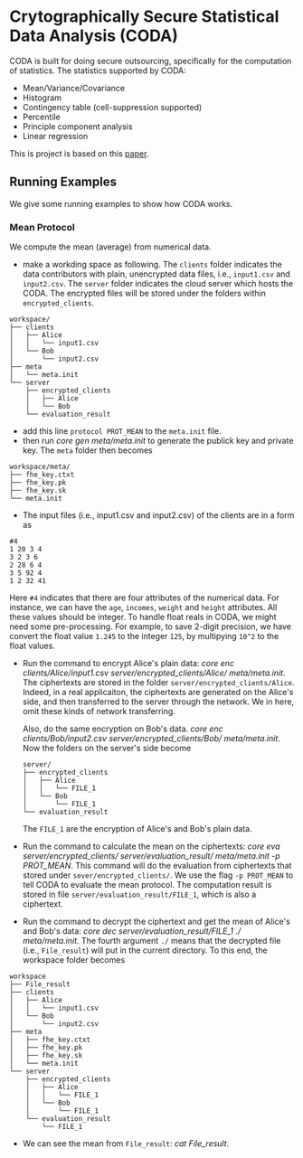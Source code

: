 Crytographically Secure Statistical Data Analysis (CODA)
==
CODA is built for doing secure outsourcing, specifically for the computation of statistics.
The statistics supported by CODA:

* Mean/Variance/Covariance
* Histogram
* Contingency table (cell-suppression supported)
* Percentile
* Principle component analysis
* Linear regression

This is project is based on this [paper](https://www.internetsociety.org/doc/using-fully-homomorphic-encryption-statistical-analysis-categorical-ordinal-and-numerical-data).

## Running Examples
We give some running examples to show how CODA works.

### Mean Protocol
We compute the mean (average) from numerical data.

* make a workding space as following. The `clients` folder indicates the data contributors with plain, unencrypted data files, i.e., `input1.csv` and `input2.csv`. The `server` folder indicates the cloud server which hosts the CODA. The encrypted files will be stored under the folders within
`encrypted_clients`.

```
workspace/
├── clients
│   ├── Alice
│   │   └── input1.csv
│   └── Bob
│       └── input2.csv
├── meta
│   └── meta.init
└── server
    ├── encrypted_clients
    │   ├── Alice
    │   └── Bob
    └── evaluation_result
```

* add this line `protocol PROT_MEAN` to the `meta.init` file.
* then run *core gen meta/meta.init* to generate the publick key and private key. The `meta` folder then becomes
```
workspace/meta/
├── fhe_key.ctxt
├── fhe_key.pk
├── fhe_key.sk
└── meta.init
```
* The input files (i.e., input1.csv and input2.csv) of the clients are in a form as 

```
#4
1 20 3 4
3 2 3 6
2 28 6 4
3 5 92 4
1 2 32 41

```
Here `#4` indicates that there are four attributes of the numerical data. For instance, we can have the `age`, `incomes`, `weight` and `height` attributes. All these values should be integer. To handle float reals in CODA, we might need some pre-processing. For example, to save 2-digit precision, we have convert the float value `1.245` to the integer `125`, by multipying `10^2` to the float values.

* Run the command to encrypt Alice's plain data: *core enc clients/Alice/input1.csv server/encrypted_clients/Alice/ meta/meta.init*. The ciphertexts are stored in the folder `server/encrypted_clients/Alice`. Indeed, in a real applicaiton, the ciphertexts are generated on the Alice's side, and then transferred to the server through the network. We in here, omit these kinds of network transferring.

  Also, do the same encryption on Bob's data. *core enc clients/Bob/input2.csv server/encrypted_clients/Bob/ meta/meta.init*. Now the folders on the server's side become 
  ```
  server/
  ├── encrypted_clients
  │   ├── Alice
  │   │   └── FILE_1
  │   └── Bob
  │       └── FILE_1
  └── evaluation_result
  ```
  The `FILE_1` are the encryption of Alice's and Bob's plain data.

* Run the command to calculate the mean on the ciphertexts: *core eva server/encrypted_clients/ server/evaluation_result/ meta/meta.init -p PROT_MEAN*. This command will do the evaluation from ciphertexts that stored under `sever/encrypted_clients/`. We use the flag `-p PROT_MEAN` to tell CODA to evaluate the mean protocol. The computation result is stored in file `server/evaluation_result/FILE_1`, which is also a ciphertext.

* Run the command to decrypt the ciphertext and get the mean of Alice's and Bob's data: *core dec server/evaluation_result/FILE_1 ./ meta/meta.init*. The fourth argument `./` means that the decrypted file (i.e., `File_result`) will put in the current directory. To this end, the workspace folder becomes
```
workspace
├── File_result
├── clients
│   ├── Alice
│   │   └── input1.csv
│   └── Bob
│       └── input2.csv
├── meta
│   ├── fhe_key.ctxt
│   ├── fhe_key.pk
│   ├── fhe_key.sk
│   └── meta.init
└── server
    ├── encrypted_clients
    │   ├── Alice
    │   │   └── FILE_1
    │   └── Bob
    │       └── FILE_1
    └── evaluation_result
        └── FILE_1
```
* We can see the mean from `File_result`: *cat File_result*.
